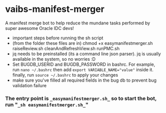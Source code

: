 # vaibs-manifest-merger
A manifest merge bot to help reduce the mundane tasks performed by super awesome Oracle IDC devs!

- important steps before running the sh script
- (from the folder these files are in) chmod +x easymanifestmerger.sh raiseReview.sh cleanAndRefreshView.sh runPMC.sh
- jq needs to be preinstalled (its a command line json parser). jq is usually available in the system, so no worries :D
- Set BUGDB_USERID and BUGDB_PASSWORD in bashrc. For example, run ```nano ~/.bashrc``` then add ```export VARIABLE_NAME="value"``` inside it. finally, run ```source ~/.bashrc``` to apply your changes
- make sure you've filled all required fields in the bug db to prevent bug validation failure

### The entry point is ```_easymanifestmerger.sh_``` so to start the bot, run "```_sh easymanifestmerger.sh_```"
